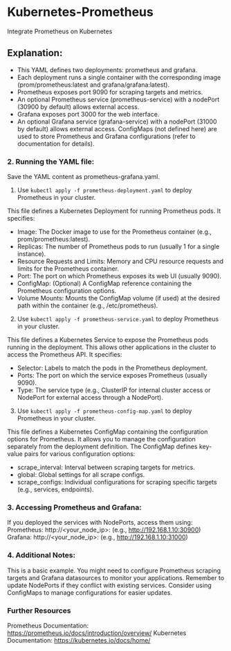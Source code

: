 # Kubernetes-Prometheus
Integrate Prometheus on Kubernetes

## Explanation:

* This YAML defines two deployments: prometheus and grafana.
* Each deployment runs a single container with the corresponding image (prom/prometheus:latest and grafana/grafana:latest).
* Prometheus exposes port 9090 for scraping targets and metrics.
* An optional Prometheus service (prometheus-service) with a nodePort (30900 by default) allows external access.
* Grafana exposes port 3000 for the web interface.
* An optional Grafana service (grafana-service) with a nodePort (31000 by default) allows external access.
ConfigMaps (not defined here) are used to store Prometheus and Grafana configurations (refer to documentation for details).

### 2. Running the YAML file:

Save the YAML content as prometheus-grafana.yaml.

1. Use `kubectl apply -f prometheus-deployment.yaml` to deploy Prometheus in your cluster.

This file defines a Kubernetes Deployment for running Prometheus pods. It specifies:

* Image: The Docker image to use for the Prometheus container (e.g., prom/prometheus:latest).
* Replicas: The number of Prometheus pods to run (usually 1 for a single instance).
* Resource Requests and Limits: Memory and CPU resource requests and limits for the Prometheus container.
* Port: The port on which Prometheus exposes its web UI (usually 9090).
* ConfigMap: (Optional) A ConfigMap reference containing the Prometheus configuration options.
* Volume Mounts: Mounts the ConfigMap volume (if used) at the desired path within the container (e.g., /etc/prometheus).

2. Use `kubectl apply -f prometheus-service.yaml` to deploy Prometheus in your cluster.

This file defines a Kubernetes Service to expose the Prometheus pods running in the deployment. This allows other applications in the cluster to access the Prometheus API. It specifies:

* Selector: Labels to match the pods in the Prometheus deployment.
* Ports: The port on which the service exposes Prometheus (usually 9090).
* Type: The service type (e.g., ClusterIP for internal cluster access or NodePort for external access through a NodePort).

3. Use `kubectl apply -f prometheus-config-map.yaml` to deploy Prometheus in your cluster.

This file defines a Kubernetes ConfigMap containing the configuration options for Prometheus. It allows you to manage the configuration separately from the deployment definition. The ConfigMap defines key-value pairs for various configuration options:

* scrape_interval: Interval between scraping targets for metrics.
* global: Global settings for all scrape configs.
* scrape_configs: Individual configurations for scraping specific targets (e.g., services, endpoints).

### 3. Accessing Prometheus and Grafana:

If you deployed the services with NodePorts, access them using:
Prometheus: http://<your_node_ip>:<nodePort> (e.g., http://192.168.1.10:30900)
Grafana: http://<your_node_ip>:<nodePort> (e.g., http://192.168.1.10:31000)

### 4. Additional Notes:

This is a basic example. You might need to configure Prometheus scraping targets and Grafana datasources to monitor your applications.
Remember to update NodePorts if they conflict with existing services.
Consider using ConfigMaps to manage configurations for easier updates.

### Further Resources

Prometheus Documentation: https://prometheus.io/docs/introduction/overview/
Kubernetes Documentation: https://kubernetes.io/docs/home/

